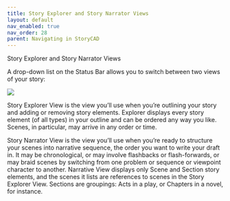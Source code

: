 ```yaml
---
title: Story Explorer and Story Narrator Views
layout: default
nav_enabled: true
nav_order: 28
parent: Navigating in StoryCAD
---
```


Story Explorer and Story Narrator Views

A drop-down list on the Status Bar allows you to switch between two views of your story:

![](/media/Explorer-and-Navigator-Views.png)

Story Explorer View is the view you’ll use when you’re outlining your story and adding or removing story elements. Explorer displays every story element (of all types) in your outline and can be ordered any way you like. Scenes, in particular, may arrive in any order or time.

Story Narrator View is the view you’ll use when you’re ready to structure your scenes into narrative sequence,  the order you want to write your draft in. It may be chronological, or may involve flashbacks or flash-forwards, or may braid scenes by switching from one problem or sequence or viewpoint character to another. Narrative View displays only Scene and Section story elements, and the scenes it lists are references to scenes in the Story Explorer View. Sections are groupings: Acts in a play, or Chapters in a novel, for instance. 





